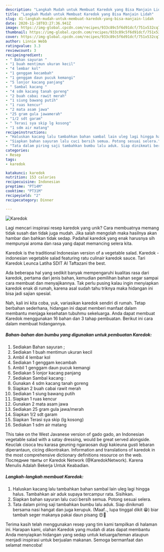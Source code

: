 ```yaml
---
description: "Langkah Mudah untuk Membuat Karedok yang Bisa Manjain Lidah"
title: "Langkah Mudah untuk Membuat Karedok yang Bisa Manjain Lidah"
slug: 41-langkah-mudah-untuk-membuat-karedok-yang-bisa-manjain-lidah
date: 2020-11-18T03:27:36.941Z
image: https://img-global.cpcdn.com/recipes/933c89c5f6d91dcf/751x532cq70/karedok-foto-resep-utama.jpg
thumbnail: https://img-global.cpcdn.com/recipes/933c89c5f6d91dcf/751x532cq70/karedok-foto-resep-utama.jpg
cover: https://img-global.cpcdn.com/recipes/933c89c5f6d91dcf/751x532cq70/karedok-foto-resep-utama.jpg
author: Linnie Webb
ratingvalue: 3.3
reviewcount: 3
recipeingredient:
- " Bahan sayuran "
- "1 buah mentimun ukuran kecil"
- "4 lembar kol"
- "1 genggam kecambah"
- "1 genggam daun pucuk kemangi"
- "5 lonjor kacang panjang"
- " Sambal kacang "
- "4 sdm kacang tanah goreng"
- "2 buah cabai rawit merah"
- "1 siung bawang putih"
- "1 ruas kencur"
- "2 mata asam jawa"
- "25 gram gula jawamerah"
- "1/2 sdt garam"
- " Terasi sya skip lg kosong"
- "1 sdm air matang"
recipeinstructions:
- "Haluskan kacang lalu tambahkan bahan sambal lain uleg lagi hingga halus. Tambahkan air aduk supaya tercampur rata. Sisihkan."
- "Siapkan bahan sayuran lalu cuci bersih semua. Potong sesuai selera."
- "Tata dalam piring saji tambahkan bumbu lalu aduk. Siap dinikmati bersama nasi hangat dan juga kerupuk. (Maaf.., lupa tinggal dikit 😁) biar tambah seger makanya pakai daun pisang 😍🥰"
categories:
- Resep
tags:
- karedok

katakunci: karedok 
nutrition: 153 calories
recipecuisine: Indonesian
preptime: "PT14M"
cooktime: "PT31M"
recipeyield: "2"
recipecategory: Dinner

---
```



![Karedok](https://img-global.cpcdn.com/recipes/933c89c5f6d91dcf/751x532cq70/karedok-foto-resep-utama.jpg)

Lagi mencari inspirasi resep karedok yang unik? Cara membuatnya memang tidak susah dan tidak juga mudah. Jika salah mengolah maka hasilnya akan hambar dan bahkan tidak sedap. Padahal karedok yang enak harusnya sih mempunyai aroma dan rasa yang dapat memancing selera kita.

Karedok is the traditional Indonesian version of a vegetable salad. Karedok - indonesian vegetable salad featuring ratu culinair karedok sauce. Tari Karedok Leunca Latiha SDIT Al Taftazani the best.

Ada beberapa hal yang sedikit banyak mempengaruhi kualitas rasa dari karedok, pertama dari jenis bahan, kemudian pemilihan bahan segar sampai cara membuat dan menyajikannya. Tak perlu pusing kalau ingin menyiapkan karedok enak di rumah, karena asal sudah tahu triknya maka hidangan ini bisa jadi sajian spesial.


Nah, kali ini kita coba, yuk, variasikan karedok sendiri di rumah. Tetap berbahan sederhana, hidangan ini dapat memberi manfaat dalam membantu menjaga kesehatan tubuhmu sekeluarga. Anda dapat membuat Karedok menggunakan 16 bahan dan 3 tahap pembuatan. Berikut ini cara dalam membuat hidangannya.

<!--inarticleads1-->

##### Bahan-bahan dan bumbu yang digunakan untuk pembuatan Karedok:

1. Sediakan  Bahan sayuran ;
1. Sediakan 1 buah mentimun ukuran kecil
1. Ambil 4 lembar kol
1. Sediakan 1 genggam kecambah
1. Ambil 1 genggam daun pucuk kemangi
1. Sediakan 5 lonjor kacang panjang
1. Sediakan  Sambal kacang :
1. Gunakan 4 sdm kacang tanah goreng
1. Siapkan 2 buah cabai rawit merah
1. Sediakan 1 siung bawang putih
1. Siapkan 1 ruas kencur
1. Gunakan 2 mata asam jawa
1. Sediakan 25 gram gula jawa/merah
1. Siapkan 1/2 sdt garam
1. Siapkan  Terasi sya skip (lg kosong)
1. Sediakan 1 sdm air matang


This take on the West Javanese version of gado gado, an Indonesian vegetable salad with a satay dressing, would be great served alongside. Keuclak cisoca teu karasa geuning ngaraosan dugi kakieuna gusti lebaran diperantaun, cicing dikontrakan. Information and translations of karedok in the most comprehensive dictionary definitions resource on the web. Последние твиты от Karedok Network (@KaredokNetwork). Karena Menulis Adalah Bekerja Untuk Keabadian. 

<!--inarticleads2-->

##### Langkah-langkah membuat Karedok:

1. Haluskan kacang lalu tambahkan bahan sambal lain uleg lagi hingga halus. Tambahkan air aduk supaya tercampur rata. Sisihkan.
1. Siapkan bahan sayuran lalu cuci bersih semua. Potong sesuai selera.
1. Tata dalam piring saji tambahkan bumbu lalu aduk. Siap dinikmati bersama nasi hangat dan juga kerupuk. (Maaf.., lupa tinggal dikit 😁) biar tambah seger makanya pakai daun pisang 😍🥰




Terima kasih telah menggunakan resep yang tim kami tampilkan di halaman ini. Harapan kami, olahan Karedok yang mudah di atas dapat membantu Anda menyiapkan hidangan yang sedap untuk keluarga/teman ataupun menjadi inspirasi untuk berjualan makanan. Semoga bermanfaat dan selamat mencoba!
